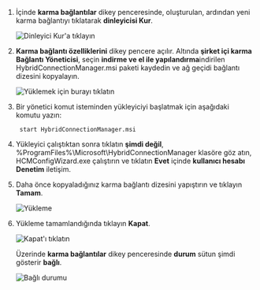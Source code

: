 
1. İçinde **karma bağlantılar** dikey penceresinde, oluşturulan, ardından yeni karma bağlantıyı tıklatarak **dinleyicisi Kur**.
   
    ![Dinleyici Kur'a tıklayın](./media/app-service-hybrid-connections-manager-install/D04ClickListenerSetup.png)
2. **Karma bağlantı özelliklerini** dikey pencere açılır. Altında **şirket içi karma Bağlantı Yöneticisi**, seçin **indirme ve el ile yapılandırma**indirilen HybridConnectionManager.msi paketi kaydedin ve ağ geçidi bağlantı dizesini kopyalayın.
   
    ![Yüklemek için burayı tıklatın](./media/app-service-hybrid-connections-manager-install/D05ClickToInstallHCM.png)
3. Bir yönetici komut isteminden yükleyiciyi başlatmak için aşağıdaki komutu yazın:
   
        start HybridConnectionManager.msi
4. Yükleyici çalıştıktan sonra tıklatın **şimdi değil**, %ProgramFiles%\Microsoft\HybridConnectionManager klasöre göz atın, HCMConfigWizard.exe çalıştırın ve tıklatın **Evet** içinde **kullanıcı hesabı Denetim** iletişim.
5. Daha önce kopyaladığınız karma bağlantı dizesini yapıştırın ve tıklayın **Tamam**. 
   
    ![Yükleme](./media/app-service-hybrid-connections-manager-install/D08aHCMInstallManual.png)
6. Yükleme tamamlandığında tıklayın **Kapat**.
   
    ![Kapat'ı tıklatın](./media/app-service-hybrid-connections-manager-install/D09HCMInstallComplete.png)
   
    Üzerinde **karma bağlantılar** dikey penceresinde **durum** sütun şimdi gösterir **bağlı**. 
   
    ![Bağlı durumu](./media/app-service-hybrid-connections-manager-install/D10HCStatusConnected.png)

